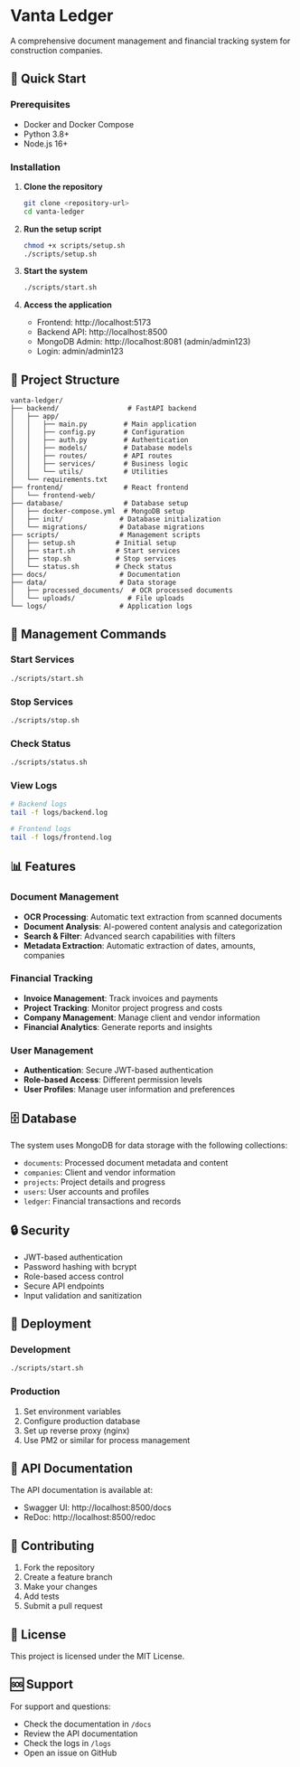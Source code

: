 # Vanta Ledger

A comprehensive document management and financial tracking system for construction companies.

## 🚀 Quick Start

### Prerequisites
- Docker and Docker Compose
- Python 3.8+
- Node.js 16+

### Installation

1. **Clone the repository**
   ```bash
   git clone <repository-url>
   cd vanta-ledger
   ```

2. **Run the setup script**
   ```bash
   chmod +x scripts/setup.sh
   ./scripts/setup.sh
   ```

3. **Start the system**
   ```bash
   ./scripts/start.sh
   ```

4. **Access the application**
   - Frontend: http://localhost:5173
   - Backend API: http://localhost:8500
   - MongoDB Admin: http://localhost:8081 (admin/admin123)
   - Login: admin/admin123

## 📁 Project Structure

```
vanta-ledger/
├── backend/                 # FastAPI backend
│   ├── app/
│   │   ├── main.py         # Main application
│   │   ├── config.py       # Configuration
│   │   ├── auth.py         # Authentication
│   │   ├── models/         # Database models
│   │   ├── routes/         # API routes
│   │   ├── services/       # Business logic
│   │   └── utils/          # Utilities
│   └── requirements.txt
├── frontend/               # React frontend
│   └── frontend-web/
├── database/               # Database setup
│   ├── docker-compose.yml  # MongoDB setup
│   ├── init/              # Database initialization
│   └── migrations/        # Database migrations
├── scripts/               # Management scripts
│   ├── setup.sh          # Initial setup
│   ├── start.sh          # Start services
│   ├── stop.sh           # Stop services
│   └── status.sh         # Check status
├── docs/                  # Documentation
├── data/                  # Data storage
│   ├── processed_documents/  # OCR processed documents
│   └── uploads/             # File uploads
└── logs/                  # Application logs
```

## 🔧 Management Commands

### Start Services
```bash
./scripts/start.sh
```

### Stop Services
```bash
./scripts/stop.sh
```

### Check Status
```bash
./scripts/status.sh
```

### View Logs
```bash
# Backend logs
tail -f logs/backend.log

# Frontend logs
tail -f logs/frontend.log
```

## 📊 Features

### Document Management
- **OCR Processing**: Automatic text extraction from scanned documents
- **Document Analysis**: AI-powered content analysis and categorization
- **Search & Filter**: Advanced search capabilities with filters
- **Metadata Extraction**: Automatic extraction of dates, amounts, companies

### Financial Tracking
- **Invoice Management**: Track invoices and payments
- **Project Tracking**: Monitor project progress and costs
- **Company Management**: Manage client and vendor information
- **Financial Analytics**: Generate reports and insights

### User Management
- **Authentication**: Secure JWT-based authentication
- **Role-based Access**: Different permission levels
- **User Profiles**: Manage user information and preferences

## 🗄️ Database

The system uses MongoDB for data storage with the following collections:
- `documents`: Processed document metadata and content
- `companies`: Client and vendor information
- `projects`: Project details and progress
- `users`: User accounts and profiles
- `ledger`: Financial transactions and records

## 🔒 Security

- JWT-based authentication
- Password hashing with bcrypt
- Role-based access control
- Secure API endpoints
- Input validation and sanitization

## 🚀 Deployment

### Development
```bash
./scripts/start.sh
```

### Production
1. Set environment variables
2. Configure production database
3. Set up reverse proxy (nginx)
4. Use PM2 or similar for process management

## 📝 API Documentation

The API documentation is available at:
- Swagger UI: http://localhost:8500/docs
- ReDoc: http://localhost:8500/redoc

## 🤝 Contributing

1. Fork the repository
2. Create a feature branch
3. Make your changes
4. Add tests
5. Submit a pull request

## 📄 License

This project is licensed under the MIT License.

## 🆘 Support

For support and questions:
- Check the documentation in `/docs`
- Review the API documentation
- Check the logs in `/logs`
- Open an issue on GitHub
